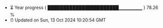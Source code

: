 - ⏳ Year progress { ███████████████████████▁▁▁▁▁▁▁ } 78.26 %
- ⏰ Updated on Sun, 13 Oct 2024 10:20:54 GMT

